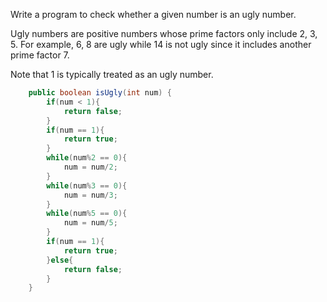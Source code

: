 Write a program to check whether a given number is an ugly number.

Ugly numbers are positive numbers whose prime factors only include 2, 3, 5. For example, 6, 8 are ugly while 14 is not ugly since it includes another prime factor 7.

Note that 1 is typically treated as an ugly number.


```java
    public boolean isUgly(int num) {
        if(num < 1){
        	return false;
        }
        if(num == 1){
        	return true;
        }
        while(num%2 == 0){
        	num = num/2;
        }
        while(num%3 == 0){
        	num = num/3;
        }
        while(num%5 == 0){
        	num = num/5;
        }
        if(num == 1){
        	return true;
        }else{
        	return false;
        } 
    }

```
